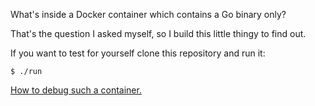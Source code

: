 What's inside a Docker container which contains a Go binary only?

That's the question I asked myself, so I build this little thingy to find out.

If you want to test for yourself clone this repository and run it:

```
$ ./run
```

[How to debug such a container.](https://medium.com/@rothgar/how-to-debug-a-running-docker-container-from-a-separate-container-983f11740dc6#.edsaxym2q)
